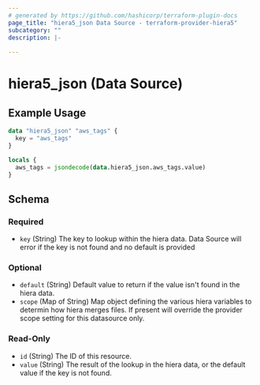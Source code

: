 ```yaml
---
# generated by https://github.com/hashicorp/terraform-plugin-docs
page_title: "hiera5_json Data Source - terraform-provider-hiera5"
subcategory: ""
description: |-
  
---
```


# hiera5_json (Data Source)



## Example Usage

```terraform
data "hiera5_json" "aws_tags" {
  key = "aws_tags"
}

locals {
  aws_tags = jsondecode(data.hiera5_json.aws_tags.value)
}
```

<!-- schema generated by tfplugindocs -->
## Schema

### Required

- `key` (String) The key to lookup within the hiera data. Data Source will error if the key is not found and no default is provided

### Optional

- `default` (String) Default value to return if the value isn't found in the hiera data.
- `scope` (Map of String) Map object defining the various hiera variables to determin how hiera merges files. If present will override the provider scope setting for this datasource only.

### Read-Only

- `id` (String) The ID of this resource.
- `value` (String) The result of the lookup in the hiera data, or the default value if the key is not found.


